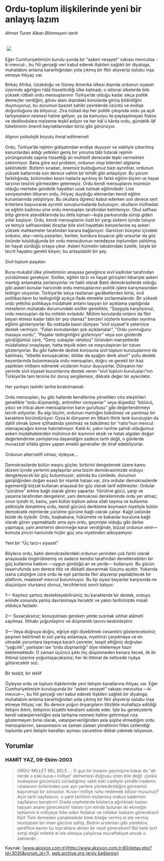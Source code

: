 # Ordu-toplum ilişkilerinde yeni bir anlayış lazım

*Ahmet Turan Alkan Bilinmeyen-tarih*

<div>
 <font>
  <img border="0" height="1" src="/web/20041225002829im_/http://www.aksiyon.com.tr/images/blank.gif"/>
 </font>
 <font class="content">
  <p>
   <img border="0" hspace="5" src="http://web.archive.org/web/20041225002829im_/http://www.aksiyon.com.tr/resim/461/16.jpg" vspace="5"/>
  </p>
 </font>
 <font class="content">
  Eğer Cumhuriyetimizin kurulu-şunda bir “askeri vesayet” vakıası mevcutsa -ki mevcut-, bu fiili gerçeği veri kabul ederek ilişkileri sağlıklı bir diyaloga, muhatabını anlama kararlılığından yola çıkmış bir fikir alışverişi üslubu inşa etmeye ihtiyaç var.
 </font>
 <p>
  <font class="content">
   Birkaç Afrika, Uzakdoğu ve Güney Amerika ülkesi dışında ordunun siyaset üzerinde ağırlığını hâlâ hissettirdiği ülke kalmadı; o istisnai ülkelerde bile yüksek rütbeli ordu mensuplarının Türkiye’de olduğu kadar sıkça politik demeçler verdiğini, görev alanı dışındaki konularda görüş bildirdiğini duymuyoruz; bu durumun basiret sahibi çevrelerde üzüntü ve endişe doğurduğunu da biliyoruz. Zira mûtad dışı her politik çıkışında ordu ya açık tartışmaların nesnesi haline geliyor, ya da kamuoyu ile paylaşılmayan fiskos ve dedikodulara malzeme teşkil ediyor ve her hâl ü kârda ordu, gündelik lâf tüketiminin önemli kaynaklarından birisi gibi görünüyor.
   <br/>
   <br/>
   Algının psikolojik boyutu ihmal edilmemeli
   <br/>
   <br/>
   Ordu, Türkiye’de rejimin gidişatından endişe duyuyor ve vaktiyle çıkarılmış kanunlardan aldığı yetkileri geniş bir yoruma tâbi tutarak rejimin yörüngesinde sapma hissettiği an muhtelif derecede tepki vermekten çekinmiyor. Bana göre asıl problem, ordunun olup bitenleri algılama şeklindedir. Bizlerin sıradan, önemsiz bulduğumuz bazı ayrıntılar, ordunun yüksek katlarında son derece vahim bir tehdit gibi anlaşılıyor. Bu yorum farklılığında, birbirinden kesin hatlarla ayrılmış iki farklı eğitim biçimi ve hayat tarzının tesirini görmezden gelemeyiz. Ordu kendi mensuplarını mümkün olduğu mertebe gündelik hayattan uzak tutmak eğilimdedir: Lise seviyesinden itibaren ordu, ihtiyaç duyduğu elemanları kendi eğitim kurumlarında yetiştiriyor. Bu okullara öğrenci kabul ederken son derece sert kriterlere başvurarak ayrıntılı soruşturmalarda bulunuyor; okulların müfredatı ve eğitim kadrosu yine ordu mensupları tarafından belirleniyor. Okul safhası bitip göreve atandıklarında bu defa lojman—kışla parkurunda sürüp giden yıllar başlıyor. Ordu, kendi mensuplarını özel bir yargı sistemi içinde tutuyor ve temyiz safhasındaki itirazlar bile sivil hayattaki benzerlerine eş askeri yüksek mahkemeler tarafından karara bağlanıyor. Garnizon bünyesi içindeki orduevi, alış—veriş pazarları, berber, kundura boyacısı gibi unsurlar da göz önünde tutulduğunda bir ordu mensubunun neredeyse toplumdan yalıtılmış bir hayat sürdüğü ortaya çıkar. Askeri hizmetin tabiatındaki özellik, böyle bir tecrit hayatını gerekli kılıyor; bu anlaşılabilir bir şey.
   <br/>
   <br/>
   Sivil toplum paşaları
   <br/>
   <br/>
   Buna mukabil ülke yönetiminin anayasa gereğince sivil kadrolar tarafından yürütülmesi gerekiyor. Siviller, eğitim tarzı ve hayat görüşleri itibariyle askeri mantığı anlamakta zorlanıyorlar ve haklı olarak Batılı demokrasilerde olduğu gibi askeri konular haricinde ordu mensuplarının politik işlere karışmasından tedirgin oluyorlar. Türkiye’de sıkça rastlanan garâbetlerden birisi, sivil politikacıların bu tedirginliği açıkça ifade etmekte zorlanmalarıdır. Bir yüksek ordu yetkilisi politikaya müdahale anlamı taşıyan bir açıklama yaptığında meselenin muhatabı durumundaki siviller genellikle, “Saygıyla karşılıyoruz, ordu mensupları da bu milletin evladıdır. Mühim konularda onların da fikir beyan etmesi kadar tabii bir şey olamaz” benzeri sözlerle konudan sıyrılma eğilimi gösteriyorlar. Bu noktada basın dünyası “sivil siyaset”e yeterince destek vermiyor: “Falan komutandan şok açıklamalar”, “Ordu yumruğunu masaya vurdu”, “Paşalar tedirginliğini gizlemiyor” veya son günlerde gördüğümüz üzre, “Genç subaylar rahatsız” türünden manşetlerde müdahaleyi onaylayan, hatta teşvik eden ve meşrulaştıran bir tutum gösteriyorlar. Bu gibi hallerde destek korosuna sivil toplum kuruluşlarının da katılması, “elbette konuşacaklar; iktidar da ayağını denk alsın!” yollu destek beyanlarında bulunmasıyla ordu mensupları, doğru ve gerekli bir ikaz yaptıkları intibaını edinerek vicdanen huzur duyuyorlar. Dünyanın her yerinde sivil siyaset kurumlarına destek veren “sivil toplum kuruluşları”nın Türkiye’de tam tersine bir duruş sergilemesi, dikkate değer bir aykırılıktır.
   <br/>
   <br/>
   Her yanlışın tashihi tarihe bırakılmamalı
   <br/>
   <br/>
   Ordu mensupları, bu gibi hallerde kendilerine yöneltilen cılız eleştirileri genellikle “ordu düşmanlığı, antimiliter cereyanlar” veya düpedüz “bölücü, yıkıcı ve irticai akım mensuplarının karın gurultusu” gibi değerlendirmeyi tercih ediyorlar. Bu algı biçimi, ordunun mantığını bükülmez ve yanılmaz bir karaktere büründürüyor. Oysa ki dünyanın en itibarlı think tank kuruluşları da dahil olmak üzere içtihadında yanılmaz ve bükülmez bir “ratio”nun mevcut olamayacağını kimse hatırlatmıyor. Kaldı ki, yakın tarihte şahidi olduğumuz askeri müdahalelerden mühimce bir kısmının eksik ve hatalı algıdan doğan değerlendirme yanlışlarına dayandığını sadece tarih değil, o günlerde muvazzaf sıfatla görev yapan emekli generaller de itiraf edebiliyorlar.
   <br/>
   <br/>
   Ordunun alternatifi olmaz; öyleyse...
   <br/>
   <br/>
   Demokrasilerde bütün meşru güçler, birbirini dengelemek üzere kamu düzeni içinde yerlerini paylaşırlar ama bizim demokrasimizde orduyu dengeleyecek bir güç bulunmuyor; aslında bu cümlede, durumun garipliğinden doğan esaslı bir mantık hatası var, zira ordular demokrasilerde egemenliği bizzat kullanan anayasal bir güç olarak tarif edilmezler. Ordular “yürütme” erkine bağlı olarak görev yaparlar. Yürütme gücü, yargı ve yasama tarafından dengelenir, yani demokrasi denkleminde ordu yer almaz; onun içindir ki, kamu, yani bütün toplum adına silah taşıma ve kullanma yetkisiyle donatılmış ordu, kendi gücünü denkleme koymasın niyetiyle bütün demokratik rejimlerde yürütme gücüne bağlı olarak çalışır. Kağıt üstünde bizde de öyledir. Ordu, başbakana, hükümete ve bakanlar kuruluna bağlı olarak görev yapmaktadır ama aynı ordu, geçmişte olduğu gibi darbe yapmaya, yani amirlerini devirmeğe karar verdiğinde, bizzat ordunun emir—komuta zinciri haricinde hiçbir güç onu niyetinden alıkoyamıyor.
   <br/>
   <br/>
   Yeni bir “Üç tarz–ı siyaset”
   <br/>
   <br/>
   Böylece ordu, batılı demokrasilerdeki ordunun yerinden çok farklı olarak anayasada öngörülmemiş ve sadece kendisi tarafından denetlenebilen bir güç kullanma hakkını —uygun gördüğü an ve yerde— kullanıyor. Bu gücün tasarrufunda son derece titiz ve dikkatli davranmak lüzumu açıktır. Yukarıda izaha çalıştığım üzre ordu ile eşit şartlarda fikir alışverişi yapılabilecek bir platform, maalesef mevcut bulunmuyor. Bu tip siyasi beyanlar karşısında ne düşünüyor olursanız olunuz, tercihleriniz sınırlı kalıyor:
   <br/>
   <br/>
   1— Kayıtsız şartsız destekleyebilirsiniz; bu karakterde bir destek, orduyu eninde sonunda yanlış davranmaya itecektir ve yakın tarihimizde misali oldukça  fazladır.
   <br/>
   <br/>
   2— Susacaksınız; konuşulması gereken yerde susmak sıhhat alâmeti sayılmaz. İltihabı yoğunlaştırır ve düşmanlık tavrını keskinleştirir.
   <br/>
   <br/>
   3— Veya doğruya doğru, eğriye eğri diyebilmek cesaretini göstereceksiniz; peşinen belirtmeli ki sizi yanlış anlamaya, niyetinizi çarpıtmaya ve en olmadık yorumlara taşımaya kararlı çevreler, tespit ettiğiniz doğruları “yağcılık”, yanlışları ise “ordu düşmanlığı” diye nitelemeye hazır beklemektedir. O zaman üçüncü şıkkı hiç düşünmeden kenara itecek, ilk iki ihtimal üzerine yoğunlaşacaksınız; her iki ihtimal de neticede riyâya götürecektir sizi.
   <br/>
   <br/>
   Bir tesbit; bir teklif
   <br/>
   <br/>
   Öyleyse ordu ve toplum ilişkilerinde yeni iletişim kanallarına ihtiyaç var. Eğer Cumhuriyetimizin kuruluşunda bir “askeri vesayet” vakıası mevcutsa —ki mevcut—, bu fiili gerçeği veri kabul ederek ilişkileri sağlıklı bir diyaloga, muhatabını anlama kararlılığından yola çıkmış bir fikir alışverişi üslubu inşa etmeye ihtiyaç var. Bu derece yoğun önyargıların titizlikle muhafaza edildiği iletişim iklimi, iletişimin bizatihi kendisini sabote eder. İşte bu gerekçelerle kendi vatanperverliğini asla tartışma nesnesi haline getirmeye rıza göstermeyen birisi olarak, vatanperverliğinden asla şüphe etmediğim ordu mensuplarının, savunmasını ve zaman zaman yönetimini fiilen üstlendiği toplumla yeni iletişim kanalları açması zaruretine dikkat çekmek istiyorum.
   <br/>
  </font>
 </p>
</div>


## Yorumlar

### HAMİT YAZ, 09-Ekim-2003
> ORDU-MİLLET BEL BELE...: 
> O gun bir insanın geçmişine bakıp da "ah nerde o eski kuva-i milliye" dememesi doğrusu içten bile değil. çünkü mukayese gücümüzü zorladığımız vakit eski iradeyle şimdiki iradenin rotalarının birbirinden çok ayrı yerlere yönlendirildiğini görmemiz kaçınılmaz bir sonuçtur. Kuva-i milliye ruhu nedemek biliyor musunuz? Açın tarih sayfalarını, o şanlı tarihinin tozlanmış makus kaderinin sayfalarını karıştırın! Orada cephelerde kilolarca ağırlıktaki topları taşıyan anamı göreceksin! Vatanı için elinde bulunan iki ekmeğin tamamını k.milliyeye hibe eden fedakar ve cefakar babamı göreceksin! Kürt  Türk demeden çanakkalede bilek bileğe vermiş el ele vermiş muntazam bir iman gücüne sahip, Bedrin arslanları gibi yüreklice, şereflice kanını bu topraklara akıtan bir nesil göreceksin! Bel bele (sırt sırta) değil milletle el ele olmaya çalışılırsa muvaffakiyet ancak o zamandır..

Kaynak: [www.aksiyon.com.tr](http://www.aksiyon.com.tr:80/detay.php?id=3035&yorum_id=1), [web.archive.org (arşiv bağlantısı)](http://web.archive.org/web/20041225002829/http://www.aksiyon.com.tr:80/detay.php?id=3035&yorum_id=1)
